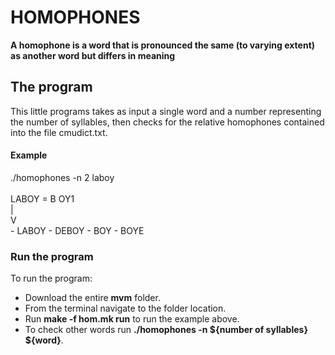 <h1>HOMOPHONES</h1>
<section>
<p><strong>
        A homophone is a word that is pronounced the same (to varying extent) as another word but differs in meaning
    </strong>
</p>
<h2>The program</h2>
<p>
    This little programs takes as input a single word and a number representing the number of 
    syllables, then checks for the relative homophones contained into the file cmudict.txt.
</p>
<h4>Example</h4>
<p>
   ./homophones -n 2 laboy <br/>
   <br/>
    LABOY = B OY1<br/>
      |<br/>
      V<br/>
- LABOY - DEBOY - BOY - BOYE 
</p>
</section>
<section>
<h3>Run the program</h3>
<p>To run the program:</p>
<ul>
    <li>Download the entire <strong>mvm</strong> folder.</li>
    <li>From the terminal navigate to the folder location.</li>
    <li>Run <strong>make -f hom.mk run</strong> to run the example above.</li> 
    <li>To check other words run <strong>./homophones -n ${number of syllables} ${word}</strong>. <br/>
    </li>

</ul>
</section>